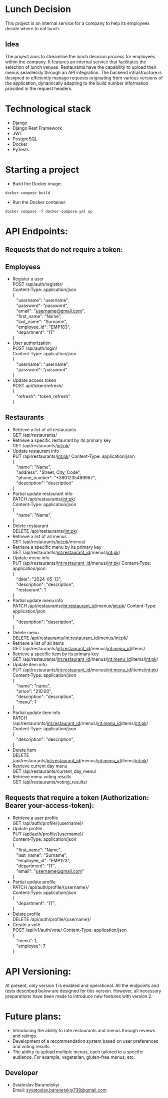 # Lunch Decision
This project is an internal service for a company to help its employees decide where to eat lunch.
## Idea
The project aims to streamline the lunch decision process for employees within the company. It features an internal service that facilitates the selection of lunch venues. Restaurants have the capability to upload their menus seamlessly through an API integration. The backend infrastructure is designed to efficiently manage requests originating from various versions of the application, dynamically adapting to the build number information provided in the request headers.
# Technological stack
- Django
- Django Rest Framework
- JWT
- PostgreSQL
- Docker
- PyTests
# Starting a project
- Build the Docker image: 
```
docker-compose build
```
- Run the Docker container:
```
docker compose -f docker-compose.yml up
```
# API Endpoints:
## Requests that do not require a token:
## Employees
- Register a user<br>
POST /api/auth/register/<br>
Content-Type: application/json<br>
{<br>
&nbsp;&nbsp;&nbsp;"username": "username",<br>
&nbsp;&nbsp;&nbsp;"password": "password",<br>
&nbsp;&nbsp;&nbsp;"email": "username@gmail.com",<br>
&nbsp;&nbsp;&nbsp;"first_name": "Name",<br>
&nbsp;&nbsp;&nbsp;"last_name": "Surname",<br>
&nbsp;&nbsp;&nbsp;"employee_id": "EMP183",<br>
&nbsp;&nbsp;&nbsp;"department": "IT"<br>
}
- User authorization<br>
POST /api/auth/login/<br>
Content-Type: application/json<br>
{<br>
&nbsp;&nbsp;&nbsp;"username": "username",<br>
&nbsp;&nbsp;&nbsp;"password": "password"<br>
}
- Update access token<br>
POST api/token/refresh/<br>
{<br>
&nbsp;&nbsp;&nbsp;"refresh": "token_refresh"<br>
}<br>
## Restaurants
- Retrieve a list of all restaurants<br>
GET /api/restaurants/
- Retrieve a specific restaurant by its primary key<br>
GET /api/restaurants/<int:pk>/
- Update restaurant info<br>
PUT /api/restaurants/<int:pk>/
Content-Type: application/json<br>
{<br>
&nbsp;&nbsp;&nbsp;"name": "Name",<br>
&nbsp;&nbsp;&nbsp;"address": "Street, City, Code",<br>
&nbsp;&nbsp;&nbsp;"phone_number": "+3801235489987",<br>
&nbsp;&nbsp;&nbsp;"description": "description"<br>
}
- Partial update restaurant info<br>
PATCH /api/restaurants/<int:pk>/<br>
Content-Type: application/json<br>
{<br>
&nbsp;&nbsp;&nbsp;"name": "Name",<br>
}
- Delete restaurant<br>
DELETE /api/restaurants/<int:pk>/
- Retrieve a list of all menus<br>
GET /api/restaurants/<int:pk>/menus/
- Retrieve a specific menu by its primary key<br>
GET /api/restaurants/<int:restaurant_id>/menus/<int:pk>/
- Update menu info<br>
PUT /api/restaurants/<int:restaurant_id>/menus/<int:pk>/
Content-Type: application/json<br>
{<br>
&nbsp;&nbsp;&nbsp;"date": "2024-05-13",<br>
&nbsp;&nbsp;&nbsp;"description": "description",<br>
&nbsp;&nbsp;&nbsp;"restaurant": 1<br>
}
- Partial update menu info<br>
PATCH /api/restaurants/<int:restaurant_id>/menus/<int:pk>/
Content-Type: application/json<br>
{<br>
&nbsp;&nbsp;&nbsp;"description": "description",<br>
}
- Delete menu<br>
DELETE /api/restaurants/<int:restaurant_id>/menus/<int:pk>/
- Retrieve a list of all items<br>
GET /api/restaurants/<int:restaurant_id>/menus/<int:menu_id>/items/
- Retrieve a specific item by its primary key<br>
GET /api/restaurants/<int:restaurant_id>/menus/<int:menu_id>/items/<int:pk>/
- Update item info<br>
PUT /api/restaurants/<int:restaurant_id>/menus/<int:menu_id>/items/<int:pk>/
Content-Type: application/json<br>
{<br>
&nbsp;&nbsp;&nbsp;"name": "name",<br>
&nbsp;&nbsp;&nbsp;"price": "210.00",<br>
&nbsp;&nbsp;&nbsp;"description": "description",<br>
&nbsp;&nbsp;&nbsp;"menu": 1<br>
}
- Partial update item info<br>
PATCH /api/restaurants/<int:restaurant_id>/menus/<int:menu_id>/items/<int:pk>/
Content-Type: application/json<br>
{<br>
&nbsp;&nbsp;&nbsp;"description": "description",<br>
}
- Delete item<br>
DELETE /api/restaurants/<int:restaurant_id>/menus/<int:menu_id>/items/<int:pk>/
- Retrieve current day menu<br>
GET /api/restaurants/current_day_menu/
- Retrieve menu voting results<br>
GET /api/restaurants/voting_results/
## Requests that require a token (Authorization: Bearer your-access-token):
- Retrieve a user profile<br>
GET /api/auth/profile/{username}/
- Update profile<br>
PUT /api/auth/profile/{username}/<br>
Content-Type: application/json<br>
{<br>
&nbsp;&nbsp;&nbsp;"first_name": "Name",<br>
&nbsp;&nbsp;&nbsp;"last_name": "Surname",<br>
&nbsp;&nbsp;&nbsp;"employee_id": "EMP123",<br>
&nbsp;&nbsp;&nbsp;"department": "IT",<br>
&nbsp;&nbsp;&nbsp;"email": "username@gmail.com"<br>
}
- Partial update profile<br>
PATCH /api/auth/profile/{username}/<br>
Content-Type: application/json<br>
{<br>
&nbsp;&nbsp;&nbsp;"department": "IT",<br>
}
- Delete profile<br>
DELETE /api/auth/profile/{username}/
- Create a vote<br>
POST /api/v1/auth/vote/
Content-Type: application/json<br>
{<br>
&nbsp;&nbsp;&nbsp;"menu": 1,<br>
&nbsp;&nbsp;&nbsp;"employee": 7<br>
}
# API Versioning:
At present, only version 1 is enabled and operational. All the endpoints and tests described below are designed for this version. However, all necessary preparations have been made to introduce new features with version 2.
# Future plans:
- Introducing the ability to rate restaurants and menus through reviews and ratings.
- Development of a recommendation system based on user preferences and voting results.
- The ability to upload multiple menus, each tailored to a specific audience. For example, vegetarian, gluten-free menus, etc.
## Developer
- Sviatoslav Baranetskyi<br>
  Email: svyatoslav.baranetskiy738@gmail.com
